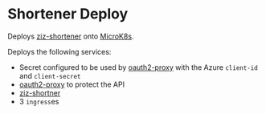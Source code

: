# Shortener Deploy

Deploys [ziz-shortener](https://github.com/ezzizzle/ziz-shortener) onto [MicroK8s](https://microk8s.io).

Deploys the following services:

* Secret configured to be used by [oauth2-proxy](https://oauth2-proxy.github.io/oauth2-proxy/auth-configuration#azure-auth-provider) with the Azure `client-id` and `client-secret`
* [oauth2-proxy](https://github.com/oauth2-proxy/oauth2-proxy) to protect the API
* [ziz-shortner](https://github.com/ezzizzle/ziz-shortener)
* 3 `ingress`es
